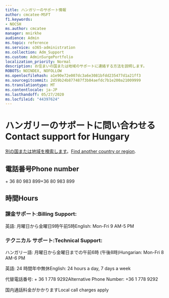 ```yaml
---
title: ハンガリーのサポート情報
author: cmcatee-MSFT
f1.keywords:
- NOCSH
ms.author: cmcatee
manager: mnirkhe
audience: Admin
ms.topic: reference
ms.service: o365-administration
ms.collection: Adm_Support
ms.custom: AdminSurgePortfolio
localization_priority: Normal
description: お住まいの国または地域のサポートに連絡する方法を説明します。
ROBOTS: NOINDEX, NOFOLLOW
ms.openlocfilehash: a1e90e72e007dc3a6e3081bfdd235477d1a21ff3
ms.sourcegitcommit: 2d59b24b877487f3b84aefdc7b1e200a21009999
ms.translationtype: MT
ms.contentlocale: ja-JP
ms.lasthandoff: 05/27/2020
ms.locfileid: "44397624"
---
```

# <a name="contact-support-for-hungary"></a><span data-ttu-id="81f56-103">ハンガリーのサポートに問い合わせる</span><span class="sxs-lookup"><span data-stu-id="81f56-103">Contact support for Hungary</span></span>

<span data-ttu-id="81f56-104">[別の国または地域を検索します](../contact-support-for-business-products.md)。</span><span class="sxs-lookup"><span data-stu-id="81f56-104">[Find another country or region](../contact-support-for-business-products.md).</span></span>

## <a name="phone-number"></a><span data-ttu-id="81f56-105">電話番号</span><span class="sxs-lookup"><span data-stu-id="81f56-105">Phone number</span></span>
<span data-ttu-id="81f56-106">+ 36 80 983 899</span><span class="sxs-lookup"><span data-stu-id="81f56-106">+36 80 983 899</span></span>

## <a name="hours"></a><span data-ttu-id="81f56-107">時間</span><span class="sxs-lookup"><span data-stu-id="81f56-107">Hours</span></span>
### <a name="billing-support"></a><span data-ttu-id="81f56-108">課金サポート:</span><span class="sxs-lookup"><span data-stu-id="81f56-108">Billing Support:</span></span>

<span data-ttu-id="81f56-109">英語: 月曜日から金曜日9時午前5時</span><span class="sxs-lookup"><span data-stu-id="81f56-109">English: Mon-Fri 9 AM-5 PM</span></span>

### <a name="technical-support"></a><span data-ttu-id="81f56-110">テクニカル サポート:</span><span class="sxs-lookup"><span data-stu-id="81f56-110">Technical Support:</span></span>

<span data-ttu-id="81f56-111">ハンガリー語: 月曜日から金曜日までの午前6時 (午後8時)</span><span class="sxs-lookup"><span data-stu-id="81f56-111">Hungarian: Mon-Fri 8 AM-6 PM</span></span>

<span data-ttu-id="81f56-112">英語: 24 時間年中無休</span><span class="sxs-lookup"><span data-stu-id="81f56-112">English: 24 hours a day, 7 days a week</span></span>

<span data-ttu-id="81f56-113">代替電話番号: + 36 1 778 9292</span><span class="sxs-lookup"><span data-stu-id="81f56-113">Alternative Phone Number: +36 1 778 9292</span></span>

<span data-ttu-id="81f56-114">国内通話料金がかかります</span><span class="sxs-lookup"><span data-stu-id="81f56-114">Local call charges apply</span></span>
